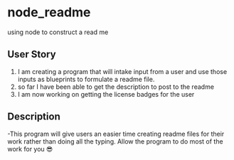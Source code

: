 # node_readme
using node to construct a read me 

## User Story
1. I am creating a program that will intake input from a user and use those inputs as blueprints to formulate a readme file. 
2. so far I have been able to get the description to post to the readme
3. I am now working on getting the license badges for the user
 ## Description 
-This program will give users an easier time creating readme files for their work rather than doing all the typing. Allow the program to do most of the work for you 😎

